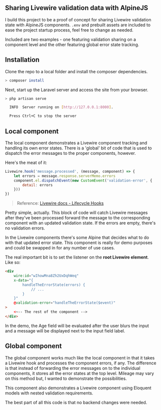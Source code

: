 ## Sharing Livewire validation data with AlpineJS

I build this project to be a proof of concept for sharing Livewire validation state with AlpineJS components.
`.env` and prebuilt assets are included to ease the project startup process, feel free to change as needed.

Included are two examples - one featuring validation sharing on a component level and the other featuring global error
state tracking.

## Installation

Clone the repo to a local folder and install the composer dependencies.

```bash
> composer install
```
Next, start up the Laravel server and access the site from your browser.

```bash
> php artisan serve

  INFO  Server running on [http://127.0.0.1:8000].

  Press Ctrl+C to stop the server
```

## Local component

The local component demonstrates a Livewire component tracking and handling its own error states. There is a 'global' bit
of code that is used to dispatch the error messages to the proper components, however.

Here's the meat of it:

```javascript
Livewire.hook('message.processed', (message, component) => {
    let errors = message.response.serverMemo.errors
    component.el.dispatchEvent(new CustomEvent('validation-error', {
        detail: errors
    }))
})
```
> Reference: [Livewire docs - Lifecycle Hooks](https://laravel-livewire.com/docs/2.x/lifecycle-hooks#js-hooks)

Pretty simple, actually. This block of code will catch Livewire messages after they've been processed forward the 
message to the corresponding component with an updated validation state. If the errors are empty, there's no validation
errors.

In the Livewire components there's some Alpine that decides what to do with that updated error state. This component 
is really for demo purposes and could be swapped in for any number of use cases.

The real important bit is to set the listener on the **root Livewire element**. Like so:

```html
<div 
    wire:id="wIhowMna8Zh2UxDqhWeq" 
    x-data="{
        handleTheErrorState(errors) {
            // ...
        }
    }"
    @validation-error="handleTheErrorState($event)" 
>
    <~-- The rest of the component -->
</div>
```

In the demo, the Age field will be evaluated after the user blurs the input and a message will be displayed next to
the input field label.

## Global component

The global component works much like the local component in that it takes a Livewire hook and processes the component
errors, if any. The difference is that instead of forwarding the error messages on to the individual components, it stores
all the error states at the top level. Mileage may vary on this method but, I wanted to demonstrate the possibilities.

This component also demonstrates a Livewire component using Eloquent models with nested validation requirements.

The best part of all this code is that no backend changes were needed.
